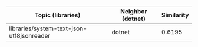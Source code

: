 | Topic (libraries) | Neighbor (dotnet) | Similarity |
|-------------|-------------------|------------|
| libraries/system-text-json-utf8jsonreader | dotnet | 0.6195 |
